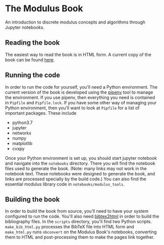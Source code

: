# The Modulus Book
An introduction to discrete modulus concepts and algorithms through Jupyter notebooks.

## Reading the book
The easiest way to read the book is in HTML form.  A current copy of the book can be found [here]().

## Running the code
In order to run the code for yourself, you'll need a Python environment.  The current version of the book is developed using the [pipenv](https://github.com/pypa/pipenv) tool to manage the environment.  If you use pipenv, then everything you need is contained in `Pipfile` and `Pipfile.lock`.  If you have some other way of managing your Python environment, then you'll want to look at `Pipfile` for a list of important packages.  These include
- python3.7
- jupyter
- networkx
- numpy
- matplotlib
- cvxpy

Once your Python environment is set up, you should start jupyter notebook and navigate into the `notebooks` directory.  There you will find the notebook files used to generate the book.  (Note: many links may not work in the notebook text.  These notebooks were designed to generate the book, and links are processed specially by the build code.)  You can also find the essential modulus library code in `notebooks/modulus_tools`.

## Building the book
In order to build the book from source, you'll need to have your system configured to run the code.  You'll also need [bibtex2html](https://github.com/backtracking/bibtex2html) in order to build the bibliography files.  In the `scripts` directory, you'll find two Python scripts.  `make_bib_html.py` processes the BibTeX file into HTML form and `make_html.py` runs `nbconvert` on the Modulus Book's notebooks, converting them to HTML and post-processing them to make the pages link together.
